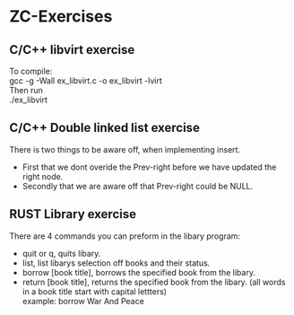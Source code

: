 # ZC-Exercises

C/C++ libvirt exercise
----------------------
To compile:\
  gcc -g -Wall ex_libvirt.c -o ex_libvirt -lvirt\
Then run\
  ./ex_libvirt 


 

C/C++ Double linked list exercise
--------------------------------
There is two things to be aware off, when implementing insert.
  - First that we dont overide the Prev-right before we have updated the right node.
  - Secondly that we are aware off that Prev-right could be NULL.


RUST Library exercise
--------------------
There are 4 commands you can preform in the libary program:
  - quit or q, quits libary.
  - list, list libarys selection off books and their status.
  - borrow [book title], borrows the specified book from the libary.
  - return [book title], returns the specified book from the libary.
  (all words in a book title start with capital lettters)\
  example:  borrow War And Peace
